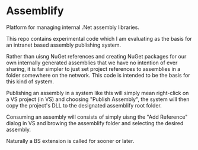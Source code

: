 # Assemblify
Platform for managing internal .Net assembly libraries.

This repo contains experimental code which I am evaluating as the basis for an intranet based assembly publishing system.

Rather than uisng NuGet references and creating NuGet packages for our own internally generated assemblies that we have no intention of ever sharing, it is far simpler to just set project references to assemblies in a folder somewhere on the network. This code is intended to be the basis for this kind of system.

Publishing an assembly in a system like this will simply mean right-click on a VS project (in VS) and choosing "Publish Assembly", the system will then copy the project's DLL to the designated assemblify root folder.

Consuming an assembly will consists of simply uisng the "Add Reference" dialog in VS and browing the assemblify folder and selecting the desired assembly.

Naturally a BS extension is called for sooner or later.
